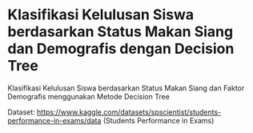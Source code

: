 # Klasifikasi Kelulusan Siswa berdasarkan Status Makan Siang dan Demografis dengan Decision Tree

Klasifikasi Kelulusan Siswa berdasarkan Status Makan Siang dan Faktor Demografis menggunakan Metode Decision Tree

Dataset: https://www.kaggle.com/datasets/spscientist/students-performance-in-exams/data (Students Performance in Exams)

